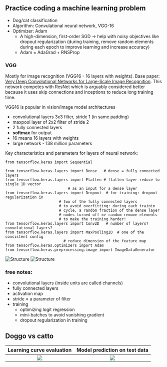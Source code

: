 ## Practice coding a machine learning problem

- Dog/cat classification
- Algorithm: Convulational neural network, VGG-16
- Optimizer: Adam 
	- A high-dimension, first-order SGD → help with noisy objectives like dropout regularization (during training, remove random elements during each epoch to improve learning and increase accuracy)
	- Adam = AdaGrad + RNSProp

### VGG

Mostly for image recognition (VGG16 - 16 layers with weights). Base paper: [Very Deep Convolutional Networks for Large-Scale Image Recognition](https://arxiv.org/abs/1409.1556). This network competes with ResNet which is arguably considered better because it uses skip connections and inceptions to reduce long training time.

VGG16 is popular in vision/image model architectures
- convolutional layers 3x3 filter, stride 1 (in same padding)
- maxpool layer of 2x2 filter of stride 2
- 2 fully connected layers
- **softmax** for output
- 16 means 16 layers with weights
- large network - 138 million parameters

Key characteristics and parameters for layers of neural network:
```
from tensorflow.keras import Sequential

from tensorflow.keras.layers import Dense   # dense = fully connected layers
from tensorflow.keras.layers import Flatten # flatten layer reduce to single 1D vector
					    	# as an input for a dense layer
from tensorflow.keras.layers import Dropout  # for training: dropout regularization in 										
						# two of the fully connected layers										
						# to avoid overfitting: during each trainin
						# cycle, a random fraction of the dense layer
						# nodes turned off => random remove elements
						# to make the training harder!
from tensorflow.keras.layers import Conv2D   # number of layers? convolutional layers?
from tensorflow.keras.layers import MaxPooling2D  # one of the consistent config
						  # reduce dimension of the feature map
from tensorflow.keras.optimizers import Adam
from tensorflow.keras.preprocessing.image import ImageDataGenerator
```
![Structure](https://github.com/quanghieu31/dogcatclassification/blob/main/images/Untitled%20(1).png)
![Structure](https://github.com/quanghieu31/dogcatclassification/blob/main/images/Untitled%20(2).png)

### free notes:

- convolutional layers (inside units are called channels)
- fully connected layers
- activation map
- stride = a parameter of filter
- training
    - optimizing logit regression
    - mini-batches to avoid vanishing gradient
    - dropout regularization in training

## Doggo vs catto

Learning curve evaluation            |  Model prediction on test data
:-------------------------:|:-------------------------:
![](https://github.com/quanghieu31/dogcatclassification/blob/main/images/learning_curve.png)  |  ![](https://github.com/quanghieu31/dogcatclassification/blob/main/images/test.jpg)

